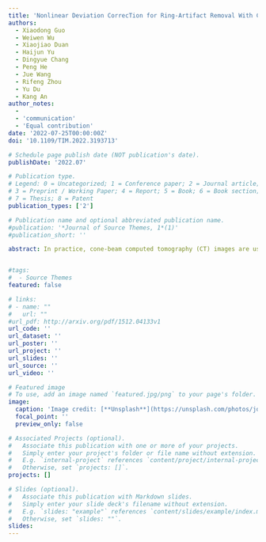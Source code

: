 ```yaml
---
title: 'Nonlinear Deviation CorrecTion for Ring-Artifact Removal With Cone-Beam Computed Tomography, IEEE Transactions on Instrumentation and Measurement'
authors:
  - Xiaodong Guo
  - Weiwen Wu
  - Xiaojiao Duan
  - Haijun Yu
  - Dingyue Chang
  - Peng He
  - Jue Wang
  - Rifeng Zhou
  - Yu Du
  - Kang An
author_notes:
  -
  - 'communication'
  - 'Equal contribution'
date: '2022-07-25T00:00:00Z'
doi: '10.1109/TIM.2022.3193713'

# Schedule page publish date (NOT publication's date).
publishDate: '2022.07'

# Publication type.
# Legend: 0 = Uncategorized; 1 = Conference paper; 2 = Journal article;
# 3 = Preprint / Working Paper; 4 = Report; 5 = Book; 6 = Book section;
# 7 = Thesis; 8 = Patent
publication_types: ['2']

# Publication name and optional abbreviated publication name.
#publication: '*Journal of Source Themes, 1*(1)'
#publication_short: ''

abstract: In practice, cone-beam computed tomography (CT) images are usually tarnished by ring artifacts. To address this problem, in this article, we proposed a ring-artifact removal technique based on the nonlinear deviation correction of pixel response for flat panel detector (FPD), named Nonlinear Deviation CorrecTion (NDCT). Our proposed NDCT is a two-point fitting correction method of the local response from mean projection images. Its advantages lie in the following three aspects. First, it obtains correction coefficients by solving the correction equations based on the mean projection images without additional scanning, which improves efficiency. Second, it corrects all pixels of FPD at the same time, which eliminates the inconsistency of adjacent pixels and then the ring artifact within the 3-D CT image can be corrected. Third, the calculation is very simple so the correction speed is fast, which further improves efficiency in practice. Both numerical and real experiments showed that our NDCT method achieved excellent performance and fast speed in ring-artifact removal.


#tags:
#  - Source Themes
featured: false

# links:
# - name: ""
#   url: ""
#url_pdf: http://arxiv.org/pdf/1512.04133v1
url_code: ''
url_dataset: ''
url_poster: ''
url_project: ''
url_slides: ''
url_source: ''
url_video: ''

# Featured image
# To use, add an image named `featured.jpg/png` to your page's folder.
image:
  caption: 'Image credit: [**Unsplash**](https://unsplash.com/photos/jdD8gXaTZsc)'
  focal_point: ''
  preview_only: false

# Associated Projects (optional).
#   Associate this publication with one or more of your projects.
#   Simply enter your project's folder or file name without extension.
#   E.g. `internal-project` references `content/project/internal-project/index.md`.
#   Otherwise, set `projects: []`.
projects: []

# Slides (optional).
#   Associate this publication with Markdown slides.
#   Simply enter your slide deck's filename without extension.
#   E.g. `slides: "example"` references `content/slides/example/index.md`.
#   Otherwise, set `slides: ""`.
slides:
---
```

